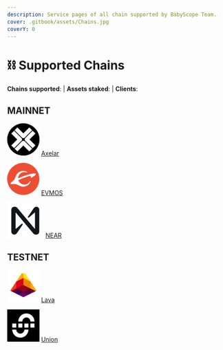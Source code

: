 ```yaml
---
description: Service pages of all chain supported by BabyScope Team.
cover: .gitbook/assets/Chains.jpg
coverY: 0
---
```


# ⛓️ Supported Chains

**Chains supported**: | **Assets staked**: | **Clients**:

## MAINNET

<img src="images/axelar.png" alt="" data-size="line"> [Axelar](mainnet/axelar/)

<img src="images/evmos.png" alt="" data-size="line"> [EVMOS](mainnet/evmos/)

<img src="images/near.png" alt="" data-size="line"> [NEAR](mainnet/near/)

## TESTNET

<img src="images/lava.png" alt="" data-size="line"> [Lava](testnet/lava/)

<img src="images/union.png" alt="" data-size="line"> [Union](testnet/union/)
